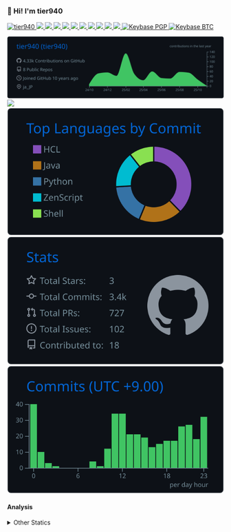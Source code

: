### 👋 Hi! I'm tier940

<p align="left"> 
  <a href="https://github.com/tier940/tier940/">
    <img src="https://komarev.com/ghpvc/?username=tier940" alt="tier940" />
  </a>
  <a href="http://twitter.com/tier940">
    <img height="20" src="https://img.shields.io/twitter/follow/tier940?label=Twitter&logo=twitter&style=flat" />
  </a>
  <a href="https://github.com/tier940">
    <img height="20" src="https://img.shields.io/github/followers/tier940?label=follow&logo=github&style=flat" />
  </a>
  <a href="https://www.reddit.com/user/tier940">
    <img height="20" src="https://img.shields.io/reddit/user-karma/combined/tier940?label=Reddit&logo=reddit&style=flat" />
  </a>
  <a href="https://stackoverflow.com/users/17317833/tier940">
    <img height="20" src="https://img.shields.io/stackexchange/stackoverflow/r/17317833?label=StackOverflow&logo=stack-overflow&style=flat" />
  </a>
  <a href="https://zenn.dev/tier940">
    <img height="20" src="https://zenn.badge.nikaera.com/s/tier940/likes" />
  </a>
  <a href="https://zenn.dev/tier940">
    <img height="20" src="https://zenn.badge.nikaera.com/s/tier940/followers" />
  </a>
  <a href="https://zenn.dev/tier940">
    <img height="20" src="https://zenn.badge.nikaera.com/s/tier940/articles" />
  </a>
  <a href="http://qiita.com/tier940">
    <img height="20" src="https://qiita-badge.apiapi.app/s/tier940/posts.svg" />
  </a>
  <a href="http://qiita.com/tier940">
    <img height="20" src="https://qiita-badge.apiapi.app/s/tier940/contributions.svg" />
  </a>
  <a href="https://github.com/tier940/tier940/">
    <img height="20" src="https://github.com/tier940/tier940/actions/workflows/main.yml/badge.svg" />
  </a>
  <a href="https://keybase.io/tier940">
    <img alt="Keybase PGP" src="https://img.shields.io/keybase/pgp/tier940">
  </a>
  <a href="https://keybase.io/tier940">
    <img alt="Keybase BTC" src="https://img.shields.io/keybase/btc/tier940">
  </a>
</p>

[![](https://raw.githubusercontent.com/tier940/tier940/main/profile-summary-card-output/github_dark/0-profile-details.svg)](https://github.com/vn7n24fzkq/github-profile-summary-cards)
[![](https://raw.githubusercontent.com/tier940/tier940/main/profile-summary-card-output/github_dark/1-repos-per-language.svg)](https://github.com/vn7n24fzkq/github-profile-summary-cards) [![](https://raw.githubusercontent.com/tier940/tier940/main/profile-summary-card-output/github_dark/2-most-commit-language.svg)](https://github.com/vn7n24fzkq/github-profile-summary-cards)
[![](https://raw.githubusercontent.com/tier940/tier940/main/profile-summary-card-output/github_dark/3-stats.svg)](https://github.com/vn7n24fzkq/github-profile-summary-cards) [![](https://raw.githubusercontent.com/tier940/tier940/main/profile-summary-card-output/github_dark/4-productive-time.svg)](https://github.com/vn7n24fzkq/github-profile-summary-cards)


#### Analysis
<!-- <img height="150" src="https://github.com/tier940/tier940/blob/master/images/stat.svg" alt="Alternative Text"/> -->

<details>
  <summary>Other Statics</summary>
  <!--START_SECTION:waka-->
![Code Time](http://img.shields.io/badge/Code%20Time-2%2C840%20hrs%2052%20mins-blue)

**🐱 My GitHub Data** 

> 📦 18.2 kB Used in GitHub's Storage 
 > 
> 💼 Opted to Hire
 > 
> 📜 10 Public Repositories 
 > 
> 🔑 1 Private Repositories 
 > 
**I'm an Early 🐤** 

```text
🌞 Morning                1071 commits        ████░░░░░░░░░░░░░░░░░░░░░   15.25 % 
🌆 Daytime                2644 commits        █████████░░░░░░░░░░░░░░░░   37.66 % 
🌃 Evening                2562 commits        █████████░░░░░░░░░░░░░░░░   36.49 % 
🌙 Night                  744 commits         ███░░░░░░░░░░░░░░░░░░░░░░   10.60 % 
```
📅 **I'm Most Productive on Saturday** 

```text
Monday                   753 commits         ███░░░░░░░░░░░░░░░░░░░░░░   10.72 % 
Tuesday                  1270 commits        █████░░░░░░░░░░░░░░░░░░░░   18.09 % 
Wednesday                755 commits         ███░░░░░░░░░░░░░░░░░░░░░░   10.75 % 
Thursday                 833 commits         ███░░░░░░░░░░░░░░░░░░░░░░   11.86 % 
Friday                   908 commits         ███░░░░░░░░░░░░░░░░░░░░░░   12.93 % 
Saturday                 1451 commits        █████░░░░░░░░░░░░░░░░░░░░   20.67 % 
Sunday                   1051 commits        ████░░░░░░░░░░░░░░░░░░░░░   14.97 % 
```


📊 **This Week I Spent My Time On** 

```text
🕑︎ Time Zone: Asia/Tokyo

💬 Programming Languages: 
Java                     5 hrs 52 mins       ███████░░░░░░░░░░░░░░░░░░   29.03 % 
YAML                     3 hrs 46 mins       █████░░░░░░░░░░░░░░░░░░░░   18.70 % 
Other                    3 hrs 1 min         ████░░░░░░░░░░░░░░░░░░░░░   14.98 % 
Markdown                 1 hr 18 mins        ██░░░░░░░░░░░░░░░░░░░░░░░   06.47 % 
INI                      1 hr 5 mins         █░░░░░░░░░░░░░░░░░░░░░░░░   05.41 % 

🔥 Editors: 
VS Code                  13 hrs 51 mins      █████████████████░░░░░░░░   68.50 % 
IntelliJ                 6 hrs 22 mins       ████████░░░░░░░░░░░░░░░░░   31.50 % 

💻 Operating System: 
Windows                  17 hrs 6 mins       █████████████████████░░░░   84.56 % 
Linux                    3 hrs 7 mins        ████░░░░░░░░░░░░░░░░░░░░░   15.44 % 
```

**I Mostly Code in Java** 

```text
Java                     11 repos            ███████████░░░░░░░░░░░░░░   42.31 % 
ZenScript                3 repos             ███░░░░░░░░░░░░░░░░░░░░░░   11.54 % 
HCL                      2 repos             ██░░░░░░░░░░░░░░░░░░░░░░░   07.69 % 
HTML                     2 repos             ██░░░░░░░░░░░░░░░░░░░░░░░   07.69 % 
Dockerfile               1 repo              █░░░░░░░░░░░░░░░░░░░░░░░░   03.85 % 
```



**Timeline**

![Lines of Code chart](https://raw.githubusercontent.com/tier940/tier940/main/assets/bar_graph.png)


 Last Updated on 29/10/2023 00:53:23 UTC
<!--END_SECTION:waka-->
</details>
